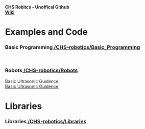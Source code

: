 <strong>CHS Robitcs - Unoffical Github </strong>
<br>
<a href="https://github.com/CHS-robotics/Basic_Programming/wiki"><strong>Wiki</strong></a>
<br>
<h1>Examples and Code</h1>
<h3><strong>Basic Programming</strong><a href="https://github.com/CHS-robotics/Basic_Programming"> /CHS-robotics/Basic_Programming</a></h3>
<br>
<h3><strong>Robots</strong><a href="https://github.com/CHS-robotics/Robots"> /CHS-robotics/Robots</a></h3
<a href="https://github.com/CHS-robotics/Robots/tree/master/Ultrasonic">Basic Ultrasonic Guidence</a>
<br>
<a href="https://github.com/CHS-robotics/Robots/tree/master/Ultrasonic">Basic Ultrasonic Guidence</a>
<br>
<h1>Libraries</h1>
<h3><strong>Libraries</strong><a href="https://github.com/CHS-robotics/Libraries"> /CHS-robotics/Libraries</a></h3>
